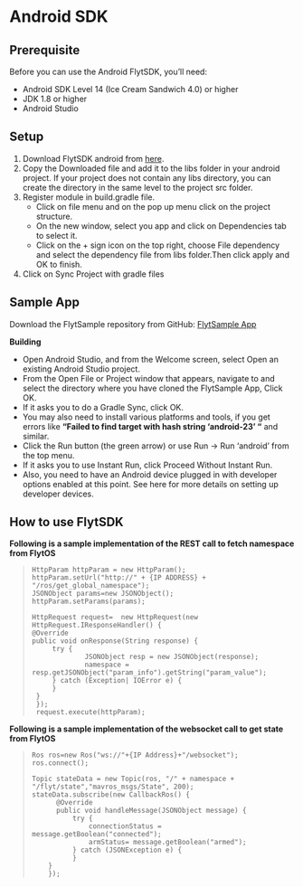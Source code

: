 # Android SDK

## Prerequisite

Before you can use the Android FlytSDK, you’ll need:

* Android SDK Level 14 \(Ice Cream Sandwich 4.0\) or higher
* JDK 1.8 or higher
* Android Studio

## Setup

1. Download FlytSDK android from [here](https://github.com/flytbase/flytsamples/raw/master/Mobile-Apps/Java-Apps/FlytSDK/FlytSDK.jar).
2. Copy the Downloaded file and add it to the libs folder in your android project. If your project does not contain any libs directory, you can create the directory in the same level to the project src folder.
3. Register module in build.gradle file.
   * Click on file menu and on the pop up menu click on the project structure.
   * On the new window, select you app and click on Dependencies tab to select it.
   * Click on the + sign icon on the top right, choose File dependency and select the dependency file from libs folder.Then click apply and OK to finish.
4. Click on Sync Project with gradle files

## Sample App

Download the FlytSample repository from GitHub: [FlytSample App](https://github.com/flytbase/flytsamples/tree/master/Mobile-Apps/Java-Apps/SampleApp)

**Building**

* Open Android Studio, and from the Welcome screen, select Open an existing Android Studio project.
* From the Open File or Project window that appears, navigate to and select the directory where you have cloned the FlytSample App, Click OK.
* If it asks you to do a Gradle Sync, click OK.
* You may also need to install various platforms and tools, if you get errors like **“Failed to find target with hash string ‘android-23’ “** and similar.
* Click the Run button \(the green arrow\) or use Run -&gt; Run ‘android’ from the top menu.
* If it asks you to use Instant Run, click Proceed Without Instant Run.
* Also, you need to have an Android device plugged in with developer options enabled at this point. See here for more details on setting up developer devices.

## How to use FlytSDK

**Following is a sample implementation of the REST call to fetch namespace from FlytOS**

> ```text
> HttpParam httpParam = new HttpParam();
> httpParam.setUrl("http://" + {IP ADDRESS} + "/ros/get_global_namespace");
> JSONObject params=new JSONObject();
> httpParam.setParams(params);
>
> HttpRequest request=  new HttpRequest(new HttpRequest.IResponseHandler() {
> @Override
> public void onResponse(String response) {
>      try {
>              JSONObject resp = new JSONObject(response);
>              namespace = resp.getJSONObject("param_info").getString("param_value");
>      } catch (Exception| IOError e) {
>      }
>  }
>  });
>  request.execute(httpParam);
> ```

**Following is a sample implementation of the websocket call to get state from FlytOS**

> ```text
> Ros ros=new Ros("ws://"+{IP Address}+"/websocket");
> ros.connect();
> ```
>
> ```text
> Topic stateData = new Topic(ros, "/" + namespace + "/flyt/state","mavros_msgs/State", 200);
> stateData.subscribe(new CallbackRos() {
>       @Override
>       public void handleMessage(JSONObject message) {
>           try {
>               connectionStatus = message.getBoolean("connected");
>               armStatus= message.getBoolean("armed");
>           } catch (JSONException e) {
>           }
>     }
>     });
> ```

